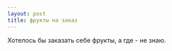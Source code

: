 ```yaml
---
layout: post 
title: фрукты на заказ 
--- 
```

Хотелось бы заказать себе фрукты, а где - не знаю.